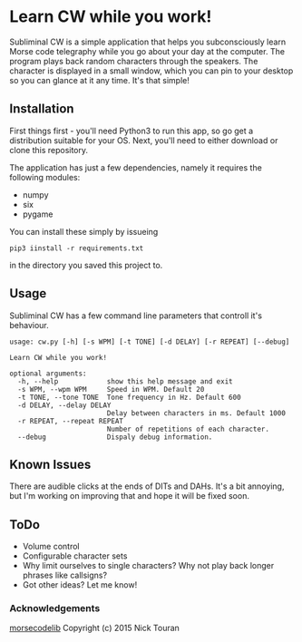 # Learn CW while you work!
Subliminal CW is a simple application that helps you subconsciously learn Morse code telegraphy while you go about your day at the computer. The program plays back random characters through the speakers. The character is displayed in a small window, which you can pin to your desktop so you can glance at it any time. It's that simple!

## Installation
First things first - you'll need Python3 to run this app, so go get a distribution suitable for your OS. Next, you'll need to either download or clone this repository. 

The application has just a few dependencies, namely it requires the following modules:
* numpy
* six
* pygame

You can install these simply by issueing 
```
pip3 iinstall -r requirements.txt
```
in the directory you saved this project to.

## Usage
Subliminal CW has a few command line parameters that controll it's behaviour.
```
usage: cw.py [-h] [-s WPM] [-t TONE] [-d DELAY] [-r REPEAT] [--debug]

Learn CW while you work!

optional arguments:
  -h, --help            show this help message and exit
  -s WPM, --wpm WPM     Speed in WPM. Default 20
  -t TONE, --tone TONE  Tone frequency in Hz. Default 600
  -d DELAY, --delay DELAY
                        Delay between characters in ms. Default 1000
  -r REPEAT, --repeat REPEAT
                        Number of repetitions of each character.
  --debug               Dispaly debug information.

```

## Known Issues
There are audible clicks at the ends of DITs and DAHs. It's a bit annoying, but I'm working on improving that and hope it will be fixed soon.

## ToDo
* Volume control
* Configurable character sets
* Why limit ourselves to single characters? Why not play back longer phrases like callsigns?
* Got other ideas? Let me know!

### Acknowledgements
[morsecodelib](https://github.com/partofthething/morsecodelib) Copyright (c) 2015 Nick Touran 